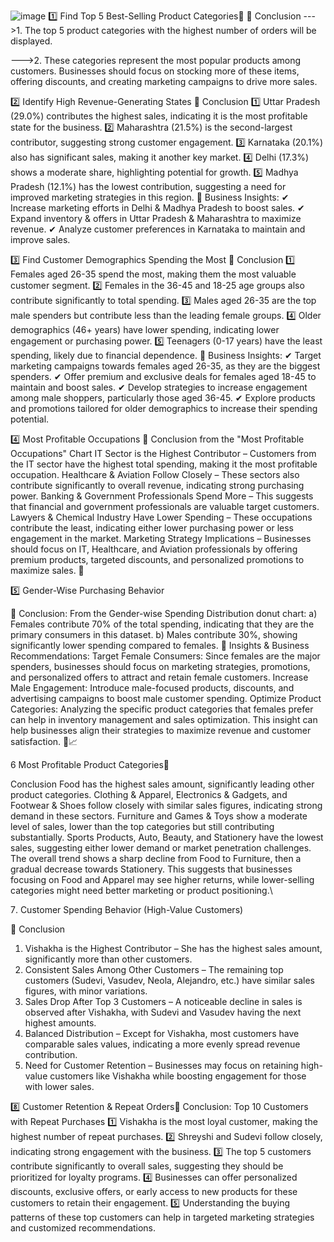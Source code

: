 ![image](https://github.com/user-attachments/assets/592e5412-14ad-493f-bf88-f4fed8e96f67)  1️⃣ Find Top 5 Best-Selling Product Categories
  🔹 Conclusion
--->1. The top 5 product categories with the highest number of orders will be displayed.

--->2. These categories represent the most popular products among customers.
Businesses should focus on stocking more of these items, offering discounts, and creating marketing campaigns to drive more sales.



2️⃣ Identify High Revenue-Generating States
📌 Conclusion
1️⃣ Uttar Pradesh (29.0%) contributes the highest sales, indicating it is the most profitable state for the business.
2️⃣ Maharashtra (21.5%) is the second-largest contributor, suggesting strong customer engagement.
3️⃣ Karnataka (20.1%) also has significant sales, making it another key market.
4️⃣ Delhi (17.3%) shows a moderate share, highlighting potential for growth.
5️⃣ Madhya Pradesh (12.1%) has the lowest contribution, suggesting a need for improved marketing strategies in this region.
📝 Business Insights:
✔ Increase marketing efforts in Delhi & Madhya Pradesh to boost sales.
✔ Expand inventory & offers in Uttar Pradesh & Maharashtra to maximize revenue.
✔ Analyze customer preferences in Karnataka to maintain and improve sales.

3️⃣ Find Customer Demographics Spending the Most
📌 Conclusion
1️⃣ Females aged 26-35 spend the most, making them the most valuable customer segment.
2️⃣ Females in the 36-45 and 18-25 age groups also contribute significantly to total spending.
3️⃣ Males aged 26-35 are the top male spenders but contribute less than the leading female groups.
4️⃣ Older demographics (46+ years) have lower spending, indicating lower engagement or purchasing power.
5️⃣ Teenagers (0-17 years) have the least spending, likely due to financial dependence.
📝 Business Insights:
✔ Target marketing campaigns towards females aged 26-35, as they are the biggest spenders.
✔ Offer premium and exclusive deals for females aged 18-45 to maintain and boost sales.
✔ Develop strategies to increase engagement among male shoppers, particularly those aged 36-45.
✔ Explore products and promotions tailored for older demographics to increase their spending potential.

4️⃣ Most Profitable Occupations
📌 Conclusion from the "Most Profitable Occupations" Chart
IT Sector is the Highest Contributor – Customers from the IT sector have the highest total spending, making it the most profitable occupation.
Healthcare & Aviation Follow Closely – These sectors also contribute significantly to overall revenue, indicating strong purchasing power.
Banking & Government Professionals Spend More – This suggests that financial and government professionals are valuable target customers.
Lawyers & Chemical Industry Have Lower Spending – These occupations contribute the least, indicating either lower purchasing power or less engagement in the market.
Marketing Strategy Implications – Businesses should focus on IT, Healthcare, and Aviation professionals by offering premium products, targeted discounts, and personalized promotions to maximize sales.



5️⃣ Gender-Wise Purchasing Behavior

📌 Conclusion:
From the Gender-wise Spending Distribution donut chart:
a) Females contribute 70% of the total spending, indicating that they are the primary consumers in this dataset.
b) Males contribute 30%, showing significantly lower spending compared to females.
🔹 Insights & Business Recommendations:
Target Female Consumers: Since females are the major spenders, businesses should focus on marketing strategies, promotions, and personalized offers to attract and retain female customers.
Increase Male Engagement: Introduce male-focused products, discounts, and advertising campaigns to boost male customer spending.
Optimize Product Categories: Analyzing the specific product categories that females prefer can help in inventory management and sales optimization.
This insight can help businesses align their strategies to maximize revenue and customer satisfaction. 🚀📈

6️ Most Profitable Product Categories


Conclusion
Food has the highest sales amount, significantly leading other product categories.
Clothing & Apparel, Electronics & Gadgets, and Footwear & Shoes follow closely with similar sales figures, indicating strong demand in these sectors.
Furniture and Games & Toys show a moderate level of sales, lower than the top categories but still contributing substantially.
Sports Products, Auto, Beauty, and Stationery have the lowest sales, suggesting either lower demand or market penetration challenges.
The overall trend shows a sharp decline from Food to Furniture, then a gradual decrease towards Stationery.
This suggests that businesses focusing on Food and Apparel may see higher returns, while lower-selling categories might need better marketing or product positioning.\

7️.  Customer Spending Behavior (High-Value Customers)

📌 Conclusion 
1. Vishakha is the Highest Contributor – She has the highest sales amount, significantly more than other customers.
2. Consistent Sales Among Other Customers – The remaining top customers (Sudevi, Vasudev, Neola, Alejandro, etc.) have similar sales figures, with minor variations.
3. Sales Drop After Top 3 Customers – A noticeable decline in sales is observed after Vishakha, with Sudevi and Vasudev having the next highest amounts.
4. Balanced Distribution – Except for Vishakha, most customers have comparable sales values, indicating a more evenly spread revenue contribution.
5. Need for Customer Retention – Businesses may focus on retaining high-value customers like Vishakha while boosting engagement for those with lower sales.

8️⃣ Customer Retention & Repeat Orders
Conclusion: Top 10 Customers with Repeat Purchases
 1️⃣ Vishakha is the most loyal customer, making the highest        number of repeat purchases.
 2️⃣ Shreyshi and Sudevi follow closely, indicating strong engagement with the business.
 3️⃣ The top 5 customers contribute significantly to overall sales, suggesting they should be prioritized for loyalty programs.
 4️⃣ Businesses can offer personalized discounts, exclusive offers, or early access to new products for these customers to retain their engagement.
 5️⃣ Understanding the buying patterns of these top customers can help in targeted marketing strategies and customized recommendations.

